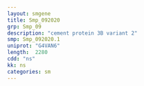 ```yaml
---
layout: smgene
title: Smp_092020
grp: Smp_09
description: "cement protein 3B variant 2"
smp: Smp_092020.1
uniprot: "G4VAN6"
length:  2280
cdd: "ns"
kk: ns
categories: sm
---
```

